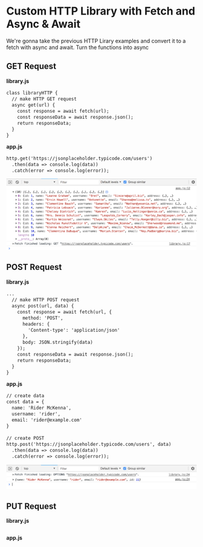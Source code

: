 # Custom HTTP Library with Fetch and Async & Await

We're gonna take the previous HTTP Lirary examples and convert it to a fetch with async and await. Turn the functions into async

## GET Request

**library.js**

```
class libraryHTTP {
  // make HTTP GET request
  async get(url) {
    const response = await fetch(url);
    const responseData = await response.json();
    return responseData;
  }
}
```

**app.js**
```
http.get('https://jsonplaceholder.typicode.com/users')
  .then(data => console.log(data))
  .catch(error => console.log(error));
```

<kbd>![alt text](img/get.png "screenshot")</kbd>

## POST Request

**library.js**
```
...
  // make HTTP POST request
  async post(url, data) {
    const response = await fetch(url, {
      method: 'POST',
      headers: {
        'Content-type': 'application/json'
      },
      body: JSON.stringify(data)
    });
    const responseData = await response.json();
    return responseData;
  }
}
```

**app.js**
```
// create data
const data = {
  name: 'Rider McKenna',
  username: 'rider',
  email: 'rider@example.com'
}

// create POST
http.post('https://jsonplaceholder.typicode.com/users', data)
  .then(data => console.log(data))
  .catch(error => console.log(error));
```

<kbd>![alt text](img/post.png "screenshot")</kbd>

## PUT Request

**library.js**
```

```

**app.js**
```

```